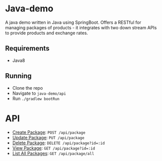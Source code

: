 # Java-demo

A java demo written in Java using SpringBoot. Offers a RESTful for managing packages of products - it integrates with two down stream APIs to provide products and exchange rates.

## Requirements

* Java8

## Running

* Clone the repo
* Navigate to `java-demo/api`
* Run `./gradlew bootRun`

# API

* [Create Package](api-docs/create.md): `POST /api/package`
* [Update Package](api-docs/update.md): `PUT /api/package`
* [Delete Package](api-docs/delete.md): `DELETE /api/package?id=:id`
* [View Package](api-docs/view.md): `GET /api/package?id=:id`
* [List All Packages](api-docs/list-all.md): `GET /api/package/all`



